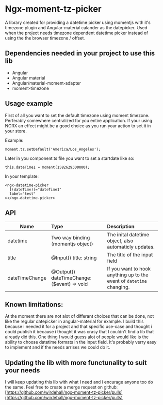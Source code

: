 # Ngx-moment-tz-picker

A library created for providing a datetime picker using momentjs with it's timezone plugin and Angular-material calander as the datepicker.
Used when the project needs timezone dependent datetime picker instead of using the the browser timezone / offset.

## Dependencies needed in your project to use this lib
 - Angular
 - Angular material
 - Angular/material-moment-adapter
 - moment-timezone

## Usage example

First of all you want to set the default timezone using moment timezone.
Perferably somewhere centralized for you entire application.
If your using NGRX an effect might be a good choice as you run your action to set it in your store.

Example:
```
moment.tz.setDefault('America/Los_Angeles');
```

Later in you component.ts file you want to set a startdate like so:
```
this.dateTime1 = moment(1582629300000);
```

In your template:
```
<ngx-datetime-picker
  [(dateTime)]="dateTime1"
  label="test"
></ngx-datetime-picker>
```

## API
| Name             | Type                                       | Description                                                          |
| ---------------- |:-------------------------------------------|:---------------------------------------------------------------------|
| datetime         | Two way binding (momentjs object)          | The inital datetime object, also automaticly updates.                |
| title            | @Input() title: string                     | The title of the input field                                         |
| dateTimeChange   | @Output() dateTimeChange: ($event) => void | If you want to hook anything up to the event of `datetime` changing. |


## Known limitations:

At the moment there are not alot of differant choices that can be done, not like the regular datepicker in angular-material for example.
I build this because i needed it for a project and that specific use-case and thought i could publish it because i thought it was crasy that I couldn't find a lib that already did this.
One thing I would guess alot of people would like is the ability to choose datetime formats in the input field. It's probably verry easy to implement and if the needs arrises we could do it.

## Updating the lib with more functunality to suit your needs

I will keep updating this lib with what I need and i encurage anyone too do the same.
Feel free to create a merge request on github: [https://github.com/wirdehall/ngx-moment-tz-picker/pulls](https://github.com/wirdehall/ngx-moment-tz-picker/pulls)
